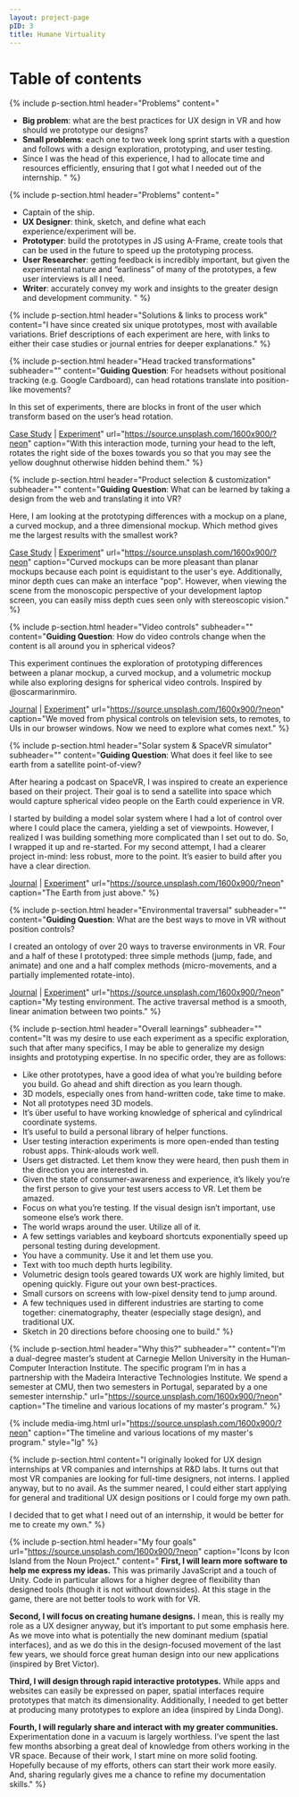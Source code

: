 ```yaml
---
layout: project-page
pID: 3
title: Humane Virtuality
---
```

<h1>Table of contents</h1>

{% include p-section.html
   header="Problems"
   content="
   - **Big problem**: what are the best practices for UX design in VR and how should we prototype our designs?
   - **Small problems**: each one to two week long sprint starts with a question and follows with a design exploration, prototyping, and user testing.
   - Since I was the head of this experience, I had to allocate time and resources efficiently, ensuring that I got what I needed out of the internship.
   "
%}

{% include p-section.html
   header="Problems"
   content="
   - Captain of the ship.
   - **UX Designer**: think, sketch, and define what each experience/experiment will be.
   - **Prototyper**: build the prototypes in JS using A-Frame, create tools that can be used in the future to speed up the prototyping process.
   - **User Researcher**: getting feedback is incredibly important, but given the experimental nature and “earliness” of many of the prototypes, a few user interviews is all I need.
   - **Writer**: accurately convey my work and insights to the greater design and development community.
   "
%}

{% include p-section.html
   header="Solutions & links to process work"
   content="I have since created six unique prototypes, most with available variations. Brief descriptions of each experiment are here, with links to either their case studies or journal entries for deeper explanations."
%}

{% include p-section.html
   header="Head tracked transformations"
   subheader=""
   content="**Guiding Question**: For headsets without positional tracking (e.g. Google Cardboard), can head rotations translate into position-like movements?

In this set of experiments, there are blocks in front of the user which transform based on the user’s head rotation.

<a href='https://medium.com/humane-virtuality/head-tracked-transformations-e7102d3c9789' target='_blank'>Case Study</a> \| <a href='http://armthethinker.github.io/webVR-experiments/#6-head-tracked-transformations' target='_blank'>Experiment</a>"
   url="https://source.unsplash.com/1600x900/?neon"
   caption="With this interaction mode, turning your head to the left, rotates the right side of the boxes towards you so that you may see the yellow doughnut otherwise hidden behind them."
%}

{% include p-section.html
   header="Product selection & customization"
   subheader=""
   content="**Guiding Question**: What can be learned by taking a design from the web and translating it into VR?

Here, I am looking at the prototyping differences with a mockup on a plane, a curved mockup, and a three dimensional mockup. Which method gives me the largest results with the smallest work?

<a href='https://medium.com/humane-virtuality/product-presentation-in-virtual-reality-28f98ca2eb9' target='_blank'>Case Study</a> \| <a href='http://armthethinker.github.io/webVR-experiments/#7-product-selection-customization' target='_blank'>Experiment</a>"
   url="https://source.unsplash.com/1600x900/?neon"
   caption="Curved mockups can be more pleasant than planar mockups because each point is equidistant to the user's eye. Additionally, minor depth cues can make an interface \"pop\". However, when viewing the scene from the monoscopic perspective of your development laptop screen, you can easily miss depth cues seen only with stereoscopic vision."
%}

{% include p-section.html
   header="Video controls"
   subheader=""
   content="**Guiding Question**: How do video controls change when the content is all around you in spherical videos?

This experiment continues the exploration of prototyping differences between a planar mockup, a curved mockup, and a volumetric mockup while also exploring designs for spherical video controls. Inspired by @oscarmarinmiro.

<a href='https://medium.com/humane-virtuality/hv-weekly-journal-3-8f25815711d6' target='_blank'>Journal</a> \| <a href='http://armthethinker.github.io/webVR-experiments/#8-video-controls' target='_blank'>Experiment</a>"
   url="https://source.unsplash.com/1600x900/?neon"
   caption="We moved from physical controls on television sets, to remotes, to UIs in our browser windows. Now we need to explore what comes next."
%}

{% include p-section.html
   header="Solar system & SpaceVR simulator"
   subheader=""
   content="**Guiding Question**: What does it feel like to see earth from a satellite point-of-view?

After hearing a podcast on SpaceVR, I was inspired to create an experience based on their project. Their goal is to send a satellite into space which would capture spherical video people on the Earth could experience in VR.

I started by building a model solar system where I had a lot of control over where I could place the camera, yielding a set of viewpoints. However, I realized I was building something more complicated than I set out to do. So, I wrapped it up and re-started. For my second attempt, I had a clearer project in-mind: less robust, more to the point. It’s easier to build after you have a clear direction.

<a href='https://medium.com/humane-virtuality/hv-weekly-journal-4-6e8984a57d79' target='_blank'>Journal</a> \| <a href='http://armthethinker.github.io/webVR-experiments/#10-spacevr-simulator' target='_blank'>Experiment</a>"
   url="https://source.unsplash.com/1600x900/?neon"
   caption="The Earth from just above."
%}

{% include p-section.html
   header="Environmental traversal"
   subheader=""
   content="**Guiding Question**: What are the best ways to move in VR without position controls?

I created an ontology of over 20 ways to traverse environments in VR. Four and a half of these I prototyped: three simple methods (jump, fade, and animate) and one and a half complex methods (micro-movements, and a partially implemented rotate-into).

<a href='https://medium.com/humane-virtuality/environment-traversal-in-vr-bebc10417761' target='_blank'>Journal</a> \| <a href='http://armthethinker.github.io/webVR-experiments/#11-transitions' target='_blank'>Experiment</a>"
   url="https://source.unsplash.com/1600x900/?neon"
   caption="My testing environment. The active traversal method is a smooth, linear animation between two points."
%}

{% include p-section.html
   header="Overall learnings"
   subheader=""
   content="It was my desire to use each experiment as a specific exploration, such that after many specifics, I may be able to generalize my design insights and prototyping expertise. In no specific order, they are as follows:

- Like other prototypes, have a good idea of what you’re building before you build. Go ahead and shift direction as you learn though.
- 3D models, especially ones from hand-written code, take time to make.
- Not all prototypes need 3D models.
- It’s über useful to have working knowledge of spherical and cylindrical coordinate systems.
- It’s useful to build a personal library of helper functions.
- User testing interaction experiments is more open-ended than testing robust apps. Think-alouds work well.
- Users get distracted. Let them know they were heard, then push them in the direction you are interested in.
- Given the state of consumer-awareness and experience, it’s likely you’re the first person to give your test users access to VR. Let them be amazed.
- Focus on what you’re testing. If the visual design isn’t important, use someone else’s work there.
- The world wraps around the user. Utilize all of it.
- A few settings variables and keyboard shortcuts exponentially speed up personal testing during development.
- You have a community. Use it and let them use you.
- Text with too much depth hurts legibility.
- Volumetric design tools geared towards UX work are highly limited, but opening quickly. Figure out your own best-practices.
- Small cursors on screens with low-pixel density tend to jump around.
- A few techniques used in different industries are starting to come together: cinematography, theater (especially stage design), and traditional UX.
- Sketch in 20 directions before choosing one to build."
%}

{% include p-section.html
   header="Why this?"
   subheader=""
   content="I’m a dual-degree master’s student at Carnegie Mellon University in the Human-Computer Interaction Institute. The specific program I’m in has a partnership with the Madeira Interactive Technologies Institute. We spend a semester at CMU, then two semesters in Portugal, separated by a one semester internship."
   url="https://source.unsplash.com/1600x900/?neon"
   caption="The timeline and various locations of my master's program."
%}

{% include media-img.html
   url="https://source.unsplash.com/1600x900/?neon"
   caption="The timeline and various locations of my master's program."
   style="lg"
%}

{% include p-section.html
   content="I originally looked for UX design internships at VR companies and internships at R&D labs. It turns out that most VR companies are looking for full-time designers, not interns. I applied anyway, but to no avail. As the summer neared, I could either start applying for general and traditional UX design positions or I could forge my own path.

I decided that to get what I need out of an internship, it would be better for me to create my own."
%}

{% include p-section.html
   header="My four goals"
   url="https://source.unsplash.com/1600x900/?neon"
   caption="Icons by Icon Island from the Noun Project."
   content="
**First, I will learn more software to help me express my ideas.** This was primarily JavaScript and a touch of Unity. Code in particular allows for a higher degree of flexibility than designed tools (though it is not without downsides). At this stage in the game, there are not better tools to work with for VR.

**Second, I will focus on creating humane designs.** I mean, this is really my role as a UX designer anyway, but it’s important to put some emphasis here. As we move into what is potentially the new dominant medium (spatial interfaces), and as we do this in the design-focused movement of the last few years, we should force great human design into our new applications (inspired by Bret Victor).

**Third, I will design through rapid interactive prototypes.** While apps and websites can easily be expressed on paper, spatial interfaces require prototypes that match its dimensionality. Additionally, I needed to get better at producing many prototypes to explore an idea (inspired by Linda Dong).

**Fourth, I will regularly share and interact with my greater communities.** Experimentation done in a vacuum is largely worthless. I’ve spent the last few months absorbing a great deal of knowledge from others working in the VR space. Because of their work, I start mine on more solid footing. Hopefully because of my efforts, others can start their work more easily. And, sharing regularly gives me a chance to refine my documentation skills."
%}
